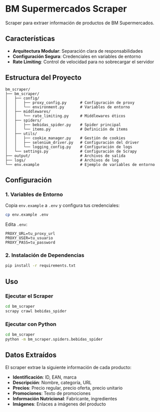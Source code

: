 # BM Supermercados Scraper

Scraper para extraer información de productos de BM Supermercados.

## Características

- **Arquitectura Modular**: Separación clara de responsabilidades
- **Configuración Segura**: Credenciales en variables de entorno
- **Rate Limiting**: Control de velocidad para no sobrecargar el servidor

## Estructura del Proyecto

```
bm_scraper/
├── bm_scraper/
│   ├── config/
│   │   ├── proxy_config.py      # Configuración de proxy
│   │   └── environment.py       # Variables de entorno
│   ├── middlewares/
│   │   └── rate_limiting.py     # Middlewares éticos
│   ├── spiders/
│   │   ├── bebidas_spider.py    # Spider principal
│   │   └── items.py             # Definición de items
│   ├── utils/
│   │   ├── cookie_manager.py    # Gestión de cookies
│   │   ├── selenium_driver.py   # Configuración del driver
│   │   └── logging_config.py    # Configuración de logs
│   └── settings.py              # Configuración de Scrapy
├── output/                      # Archivos de salida
├── logs/                        # Archivos de log
└── env.example                  # Ejemplo de variables de entorno
```

## Configuración

### 1. Variables de Entorno

Copia `env.example` a `.env` y configura tus credenciales:

```bash
cp env.example .env
```

Edita `.env`:
```env
PROXY_URL=tu_proxy_url
PROXY_USER=tu_usuario
PROXY_PASS=tu_password
```

### 2. Instalación de Dependencias

```bash
pip install -r requirements.txt
```

## Uso

### Ejecutar el Scraper

```bash
cd bm_scraper
scrapy crawl bebidas_spider
```

### Ejecutar con Python

```bash
cd bm_scraper
python -m bm_scraper.spiders.bebidas_spider
```

## Datos Extraídos

El scraper extrae la siguiente información de cada producto:

- **Identificación**: ID, EAN, marca
- **Descripción**: Nombre, categoría, URL
- **Precios**: Precio regular, precio oferta, precio unitario
- **Promociones**: Texto de promociones
- **Información Nutricional**: Fabricante, ingredientes
- **Imágenes**: Enlaces a imágenes del producto

